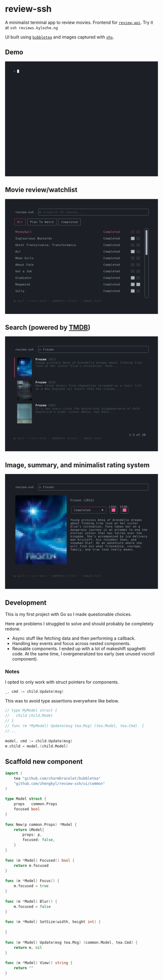 # review-ssh

A minimalist terminal app to review movies. Frontend for [`review-api`](https://github.com/zhengkyl/review-api). Try it at `ssh reviews.kylezhe.ng`

UI built using [`bubbletea`](https://github.com/charmbracelet/bubbletea) and images captured with [`vhs`](https://github.com/charmbracelet/vhs).

## Demo

<img alt="usage demo" src="./assets/demo.gif"/>

## Movie review/watchlist

<img alt="movie lists" src="./assets/lists.png"/>

## Search (powered by [TMDB](https://www.themoviedb.org))

<img alt="movie search" src="./assets/search.png"/>

## Image, summary, and minimalist rating system

<img alt="movie details" src="./assets/details.png"/>

## Development

This is my first project with Go so I made questionable choices.

Here are problems I struggled to solve and should probably be completely redone.

- Async stuff like fetching data and then performing a callback.
- Handling key events and focus across nested components.
- Reusable components. I ended up with a lot of makeshift spaghetti code. At the same time, I overgeneralized too early (see unused vscroll component).

### Notes

I opted to only work with struct pointers for components.

```go
_, cmd := child.Update(msg)
```

This was to avoid type assertions everywhere like below.

```go
// type MyModel struct {
//   child child.Model
// }
// func (m *MyModel) Update(msg tea.Msg) (tea.Model, tea.Cmd)  {
//...

model, cmd := child.Update(msg)
m.child = model.(child.Model)
```

## Scaffold new component

```go
import (
	tea "github.com/charmbracelet/bubbletea"
	"github.com/zhengkyl/review-ssh/ui/common"
)

type Model struct {
	props 	common.Props
	focused bool
}

func New(p common.Props) *Model {
	return &Model{
		props: p,
		focused: false,
	}
}

func (m *Model) Focused() bool {
	return m.focused
}

func (m *Model) Focus() {
	m.focused = true
}

func (m *Model) Blur() {
	m.focused = false
}

func (m *Model) SetSize(width, height int) {

}

func (m *Model) Update(msg tea.Msg) (common.Model, tea.Cmd) {
	return m, nil
}

func (m *Model) View() string {
	return ""
}
```
